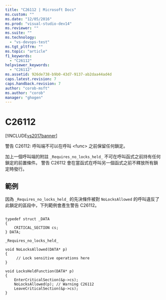 ```yaml
---
title: "C26112 | Microsoft Docs"
ms.custom: ""
ms.date: "12/05/2016"
ms.prod: "visual-studio-dev14"
ms.reviewer: ""
ms.suite: ""
ms.technology: 
  - "vs-devops-test"
ms.tgt_pltfrm: ""
ms.topic: "article"
f1_keywords: 
  - "C26112"
helpviewer_keywords: 
  - "C26112"
ms.assetid: 926de738-b9b0-43d7-9137-ab2daa44ad4d
caps.latest.revision: 7
caps.handback.revision: 7
author: "corob-msft"
ms.author: "corob"
manager: "ghogen"
---
```

# C26112
[!INCLUDE[vs2017banner](../code-quality/includes/vs2017banner.md)]

警告 C26112: 呼叫端不可以在呼叫 \<func\> 之前保留任何鎖定。  
  
 加上一個呼叫端的附註 `_Requires_no_locks_held_` 不可在呼叫函式之前持有任何鎖定的前置條件。  警告 C26112 會在當函式在呼叫另一個函式之前不釋放所有鎖定時發行。  
  
## 範例  
 因為 `_Requires_no_locks_held_` 的先決條件被對 `NoLocksAllowed` 的呼叫違反了此鎖定的區段中，下列範例會產生警告 C26112。  
  
```  
  
typedef struct _DATA   
{  
    CRITICAL_SECTION cs;  
} DATA;  
  
_Requires_no_locks_held_   
  
void NoLocksAllowed(DATA* p)  
{  
     // Lock sensitive operations here  
}  
  
void LocksHeldFunction(DATA* p)   
{   
    EnterCriticalSection(&p->cs);   
    NoLocksAllowed(p); // Warning C26112  
    LeaveCriticalSection(&p->cs);  
}  
  
```
